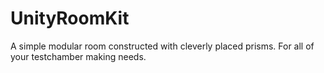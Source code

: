 # UnityRoomKit

A simple modular room constructed with cleverly placed prisms. For all of your testchamber making needs.
